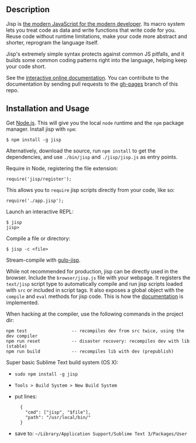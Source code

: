 ## Description

Jisp is [the modern JavaScript for the modern developer](http://jisp.io). Its macro system lets you treat code as data and write functions that write code for you. Reuse code without runtime limitations, make your code more abstract and shorter, reprogram the language itself.

Jisp's extremely simple syntax protects against common JS pitfalls, and it builds some common coding patterns right into the language, helping keep your code short.

See the [interactive online documentation](http://jisp.io). You can contribute to the documentation by sending pull requests to the [gh-pages](https://github.com/Mitranim/jisp/tree/gh-pages) branch of this repo.

## Installation and Usage

Get [Node.js](http://nodejs.org). This will give you the local `node` runtime and the `npm` package manager. Install jisp with `npm`:

    $ npm install -g jisp

Alternatively, download the source, run `npm install` to get the dependencies, and use `./bin/jisp` and `./jisp/jisp.js` as entry points.

Require in Node, registering the file extension:

    require('jisp/register');

This allows you to `require` jisp scripts directly from your code, like so:

    require('./app.jisp');

Launch an interactive REPL:

    $ jisp
    jisp>

Compile a file or directory:

    $ jisp -c <file>

Stream-compile with [gulp-jisp](https://github.com/Mitranim/gulp-jisp).

While not recommended for production, jisp can be directly used in the browser. Include the `browser/jisp.js` file with your webpage. It registers the `text/jisp` script type to automatically compile and run jisp scripts loaded with `src` or included in script tags. It also exposes a global object with the `compile` and `eval` methods for jisp code. This is how the [documentation](http://jisp.io) is implemented.

When hacking at the compiler, use the following commands in the project dir:

    npm test                 -- recompiles dev from src twice, using the dev compiler
    npm run reset            -- disaster recovery: recompiles dev with lib (stable)
    npm run build            -- recompiles lib with dev (prepublish)

Super basic Sublime Text build system (OS X):
* `sudo npm install -g jisp`
* `Tools > Build System > New Build System`
* put lines:

        {
          "cmd": ["jisp", "$file"],
          "path": "/usr/local/bin/"
        }

* save to: `~/Library/Application Support/Sublime Text 3/Packages/User`
